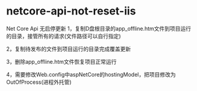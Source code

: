 # netcore-api-not-reset-iis
Net Core Api 无启停更新
1，复制D盘根目录的app_offline.htm文件到项目运行的目录，接管所有的请求(文件路径可以自行指定)

2，复制待发布的文件到项目运行的目录完成覆盖更新

3，删除app_offline.htm文件恢复项目正常运行

4，需要修改Web.config中aspNetCore的hostingModel，把项目修改为OutOfProcess(进程外托管)

